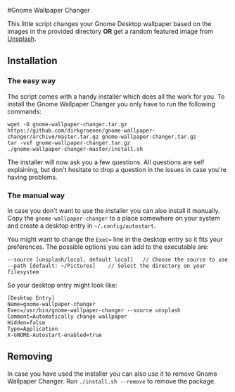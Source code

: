 #Gnome Wallpaper Changer

This little script changes your Gnome Desktop wallpaper based on the images in the provided directory **OR** get a random featured image from [Unsplash](http://unsplash.com).

## Installation
### The easy way
The script comes with a handy installer which does all the work for you. To install the Gnome Wallpaper Changer you only have to run the following commands: 

```
wget -O gnome-wallpaper-changer.tar.gz https://github.com/dirkgroenen/gnome-wallpaper-changer/archive/master.tar.gz gnome-wallpaper-changer.tar.gz
tar -vxf gnome-wallpaper-changer.tar.gz
./gnome-wallpaper-changer-master/install.sh
```

The installer will now ask you a few questions. All questions are self explaining, but don't hesitate to drop a question in the issues in case you're having problems.

### The manual way
In case you don't want to use the installer you can also install it manually. Copy the `gnome-wallpaper-changer` to a place somewhere on your system and create a desktop entry in `~/.config/autostart`. 

You might want to change the `Exec=` line in the desktop entry so it fits your preferences. The possible options you can add to the executable are: 

```
--source [unsplash/local, default local]   // Choose the source to use
--path [default: ~/Pictures]    // Select the directory on your filesystem
```

So your desktop entry might look like:

```
[Desktop Entry]
Name=gnome-wallpaper-changer
Exec=/usr/bin/gnome-wallpaper-changer --source unsplash
Comment=Automatically change wallpaper
Hidden=false
Type=Application
X-GNOME-Autostart-enabled=true
```

## Removing 
In case you have used the installer you can also use it to remove Gnome Wallpaper Changer. Run `./install.sh --remove` to remove the package. 
